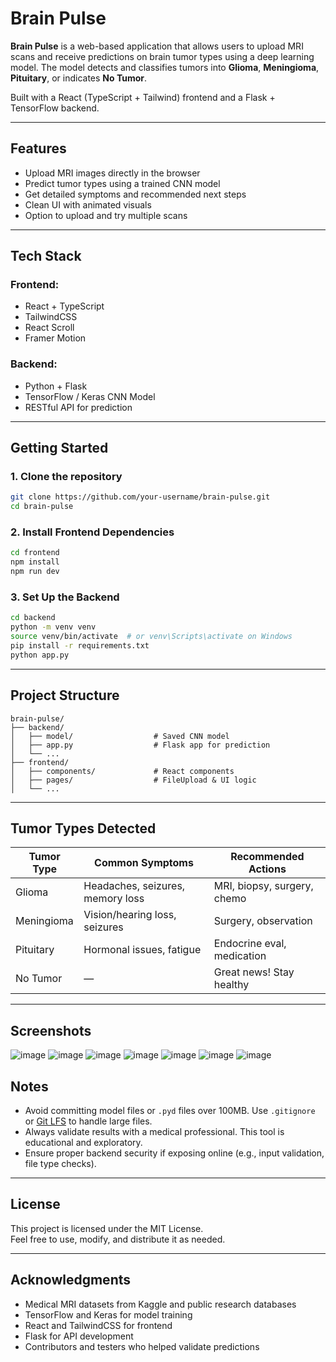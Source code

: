 # Brain Pulse

**Brain Pulse** is a web-based application that allows users to upload MRI scans and receive predictions on brain tumor types using a deep learning model. The model detects and classifies tumors into **Glioma**, **Meningioma**, **Pituitary**, or indicates **No Tumor**.

Built with a React (TypeScript + Tailwind) frontend and a Flask + TensorFlow backend.

---

## Features

- Upload MRI images directly in the browser
- Predict tumor types using a trained CNN model
- Get detailed symptoms and recommended next steps
- Clean UI with animated visuals
- Option to upload and try multiple scans

---

## Tech Stack

### Frontend:
- React + TypeScript
- TailwindCSS
- React Scroll
- Framer Motion

### Backend:
- Python + Flask
- TensorFlow / Keras CNN Model
- RESTful API for prediction

---

## Getting Started

### 1. Clone the repository

```bash
git clone https://github.com/your-username/brain-pulse.git
cd brain-pulse
```

### 2. Install Frontend Dependencies

```bash
cd frontend
npm install
npm run dev
```

### 3. Set Up the Backend

```bash
cd backend
python -m venv venv
source venv/bin/activate  # or venv\Scripts\activate on Windows
pip install -r requirements.txt
python app.py
```

---

## Project Structure

```
brain-pulse/
├── backend/
│   ├── model/                  # Saved CNN model
│   ├── app.py                  # Flask app for prediction
│   └── ...
├── frontend/
│   ├── components/             # React components
│   ├── pages/                  # FileUpload & UI logic
│   └── ...
```

---

## Tumor Types Detected

| Tumor Type   | Common Symptoms                   | Recommended Actions                         |
|--------------|-----------------------------------|---------------------------------------------|
| Glioma       | Headaches, seizures, memory loss  | MRI, biopsy, surgery, chemo                 |
| Meningioma   | Vision/hearing loss, seizures     | Surgery, observation                        |
| Pituitary    | Hormonal issues, fatigue          | Endocrine eval, medication                  |
| No Tumor     | —                                 | Great news! Stay healthy                    |

---

## Screenshots
![image](https://github.com/user-attachments/assets/c5d1d972-c11d-4653-93d4-34551c5ce794)
![image](https://github.com/user-attachments/assets/e2b2ac2f-2eeb-414f-981f-30bc1ed2ec04)
![image](https://github.com/user-attachments/assets/a41e596b-cf96-4c3f-92cf-a122447c8619)
![image](https://github.com/user-attachments/assets/fc988863-ccc2-449b-a859-6c566abbdf67)
![image](https://github.com/user-attachments/assets/298861b8-39db-47e6-85a6-035f6d9221b9)
![image](https://github.com/user-attachments/assets/06b5ff3b-8318-487b-b05a-adfaedad2e89)
![image](https://github.com/user-attachments/assets/4abd0e82-5706-4ec2-a241-4db295593da7)

## Notes

- Avoid committing model files or `.pyd` files over 100MB. Use `.gitignore` or [Git LFS](https://git-lfs.com/) to handle large files.
- Always validate results with a medical professional. This tool is educational and exploratory.
- Ensure proper backend security if exposing online (e.g., input validation, file type checks).

---

## License

This project is licensed under the MIT License.  
Feel free to use, modify, and distribute it as needed.

---

## Acknowledgments

- Medical MRI datasets from Kaggle and public research databases
- TensorFlow and Keras for model training
- React and TailwindCSS for frontend
- Flask for API development
- Contributors and testers who helped validate predictions
